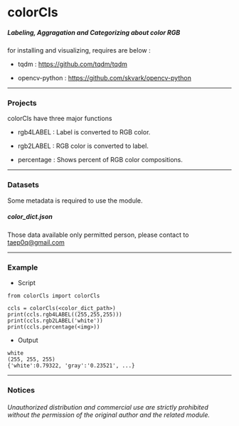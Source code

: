 # colorCls

##### Labeling, Aggragation and Categorizing about color RGB

for installing and visualizing, requires are below : 

* tqdm : https://github.com/tqdm/tqdm

* opencv-python : https://github.com/skvark/opencv-python

***

### Projects

colorCls have three major functions

* rgb4LABEL : Label is converted to RGB color.

* rgb2LABEL : RGB color is converted to label.

* percentage : Shows percent of RGB color compositions.

***

### Datasets

Some metadata is required to use the module.

##### color_dict.json

Those data available only permitted person, please contact to taep0q@gmail.com

***

### Example

* Script
```code
from colorCls import colorCls

ccls = colorCls(<color_dict_path>)
print(ccls.rgb4LABEL((255,255,255)))
print(ccls.rgb2LABEL('white'))
print(ccls.percentage(<img>))
```

* Output
```code
white
(255, 255, 255)
{'white':0.79322, 'gray':'0.23521', ...}
```

***

### Notices

###### Unauthorized distribution and commercial use are strictly prohibited without the permission of the original author and the related module.